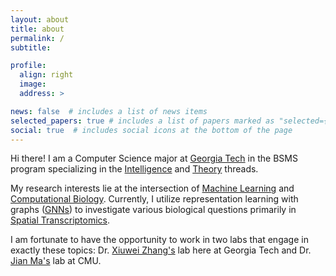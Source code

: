 ```yaml
---
layout: about
title: about
permalink: /
subtitle:

profile:
  align: right
  image: 
  address: >

news: false  # includes a list of news items
selected_papers: true # includes a list of papers marked as "selected={true}"
social: true  # includes social icons at the bottom of the page
---
```


<!-- Write your biography here. Tell the world about yourself. Link to your favorite [subreddit](http://reddit.com). You can put a picture in, too. The code is already in, just name your picture `prof_pic.jpg` and put it in the `img/` folder.

Put your address / P.O. box / other info right below your picture. You can also disable any these elements by editing `profile` property of the YAML header of your `_pages/about.md`. Edit `_bibliography/papers.bib` and Jekyll will render your [publications page](/al-folio/publications/) automatically.

Link to your social media connections, too. This theme is set up to use [Font Awesome icons](http://fortawesome.github.io/Font-Awesome/) and [Academicons](https://jpswalsh.github.io/academicons/), like the ones below. Add your Facebook, Twitter, LinkedIn, Google Scholar, or just disable all of them. -->

Hi there! I am a Computer Science major at [Georgia Tech](http://gatech.edu) in the BSMS program specializing in the [Intelligence](https://www.cc.gatech.edu/academics/threads/intelligence) and [Theory](https://www.cc.gatech.edu/academics/threads/theory) threads.

My research interests lie at the intersection of [Machine Learning]() and [Computational Biology](). Currently, I utilize representation learning with graphs ([GNNs]()) to investigate various biological questions primarily in [Spatial Transcriptomics]().

I am fortunate to have the opportunity to work in two labs that engage in exactly these topics: Dr. [Xiuwei Zhang's](https://xiuweizhang.wordpress.com/) lab here at Georgia Tech and Dr. [Jian Ma's](https://www.cs.cmu.edu/~jianma/) lab at CMU.